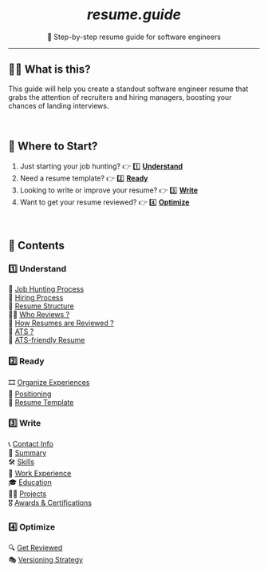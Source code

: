 <h1 align="center"> <i>resume.guide</i> </h1>
<p align="center">💯 Step-by-step resume guide for software engineers</p>


---

## 💁‍♀️ What is this?
This guide will help you create a standout software engineer resume that grabs the attention of recruiters and hiring managers, boosting your chances of landing interviews.

<br />

## 🚀 Where to Start?
1. Just starting your job hunting? 👉 1️⃣ **[Understand](/en/understand)**
2. Need a resume template? 👉 2️⃣ **[Ready](/en/ready)**
3. Looking to write or improve your resume? 👉 3️⃣ **[Write](/en/write)**
4. Want to get your resume reviewed? 👉 4️⃣ **[Optimize](/en/optimize)**

<br />

## 📌 Contents

### 1️⃣ Understand
🏹 [Job Hunting Process](/en/understand/job-hunting-process)  
🚥 [Hiring Process](/en/understand/hiring-process)  
📝 [Resume Structure](/en/understand/resume-structure)  
🙋‍♀️ [Who Reviews ?](/en/understand/resume-reviewers)  
💯 [How Resumes are Reviewed ?](/en/understand/how-resumes-are-reviewed)  
🤖 [ATS ?](/en/understand/ats)  
🐶 [ATS-friendly Resume](/en/understand/ats-friendly-resume)

### 2️⃣ Ready
🎞️ [Organize Experiences](/en/ready/organize-experiences)    
📍 [Positioning](/en/ready/positioning)    
🎨 [Resume Template](/en/ready/resume-template)  

### 3️⃣ Write
📞 [Contact Info](/en/write/contact-information)  
💬 [Summary](/en/write/summary)  
🛠️ [Skills](/en/write/skills)  
💼 [Work Experience](/en/write/work-experience)  
🎓 [Education](/en/write/education)  
👩‍💻 [Projects](/en/write/projects)  
🎖️ [Awards & Certifications](/en/write/awards-and-certifications)  

### 4️⃣ Optimize
🔍 [Get Reviewed](/en/optimize/review)  
🎭 [Versioning Strategy](/en/optimize/versioning)

